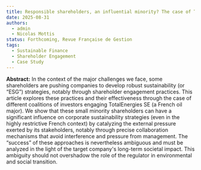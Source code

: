 ```yaml
---
title: Responsible shareholders, an influential minority? The case of TotalEnergies SE (2020-2024)
date: 2025-08-31
authors:
  - admin
  - Nicolas Mottis
status: Forthcoming, Revue Française de Gestion
tags:
  - Sustainable Finance
  - Shareholder Engagement
  - Case Study
---
```


**Abstract:** In the context of the major challenges we face, some shareholders are pushing companies to
develop robust sustainability (or “ESG”) strategies, notably through shareholder engagement practices.
This article explores these practices and their effectiveness through the case of different coalitions of
investors engaging TotalEnergies SE (a French oil major). We show that these small minority
shareholders can have a significant influence on corporate sustainability strategies (even in the highly
restrictive French context) by catalyzing the external pressure exerted by its stakeholders, notably
through precise collaboration mechanisms that avoid interference and pressure from management. The
“success” of these approaches is nevertheless ambiguous and must be analyzed in the light of the target
company's long-term societal impact. This ambiguity should not overshadow the role of the regulator in
environmental and social transition.